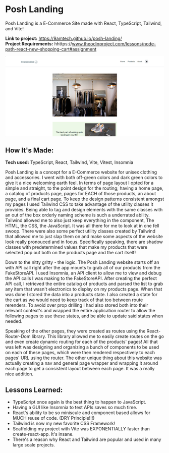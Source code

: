 # Posh Landing
Posh Landing is a E-Commerce Site made with React, TypeScript, Tailwind, and Vite!

**Link to project:** https://9amtech.github.io/posh-landing/ <br>
**Project Requirements:** hhttps://www.theodinproject.com/lessons/node-path-react-new-shopping-cart#assignment

![Thumbnail for the Posh Landing Website.](https://github.com/9AMTech/posh-landing/blob/master/thumbnail.png)

## How It's Made:

**Tech used:** TypeScript, React, Tailwind, Vite, Vitest, Insomnia

Posh Landing is a concept for a E-Commerce website for unisex clothing and accessories. I went with both off-green colors and dark green colors to give it a nice welcoming earth feel. In terms of page layout I opted for a simple and straight, to the point design for the routing; having a home page, a catalog of products page, pages for EACH of those products, an about page, and a final cart page. To keep the design patterns consistent amongst my pages I used Tailwind CSS to take advantage of the utility classes it provides. Being able to tag and design elements with the same classes with an out of the box orderly naming scheme is such a underrated ability. Tailwind allowed me to also just keep everything in the component, The HTML, the CSS, the JavaScript. It was all there for me to look at in one fell swoop. There were also some perfect utility classes created by Tailwind that allowed me to just slap them on and make some aspects of the website look really pronouced and in focus. Specifically speaking, there are shadow classes with predetermined values that make my products that were selected pop out both on the products page and the cart itself!

Down to the nitty gritty - the logic. The Posh Landing website starts off an with API call right after the app mounts to grab all of our products from the FakeStoreAPI. I used Insomnia, an API client to allow me to view and debug the API calls I was making to the FakeStoreAPI. After creating the perfect API call, I retrieved the entire catalog of products and parsed the list to grab any item that wasn't electronics to display on my products page. When that was done I stored the data into a products state. I also created a state for the cart as we would need to keep track of that too between route rerenders. To avoid over prop drilling I had also stored both into their relevant context's and wrapped the entire application router to allow the following pages to use these states, and be able to update said states when needed. 

Speaking of the other pages, they were created as routes using the React-Router-Dom library. This library allowed me to easily create routes on the go and even create dynamic routing for each of the products' pages! All that was left was designing and organizing a bunch of components to be used on each of these pages, which were then rendered respectively to each pages' URL using the router. The other unique thing about this website was actually creating a nav and general page wrapper and wrapping it around each page to get a consistent layout between each page. It was a really nice addition.

## Lessons Learned:

- TypeScript once again is the best thing to happen to JavaScript. </br>
- Having a GUI like Insomnia to test APIs saves so much time. </br>
- React's ability to be so miniscule and component based allows for MUCH reuse of code. (DRY Principle!!!)</br>
- Tailwind is now my new favorite CSS Framework!
- Scaffolding my project with Vite was EXPONENTIALLY faster than create-react-app. It's insane. </br>
- There's a reason why React and Tailwind are popular and used in many large scale projects. </br>
